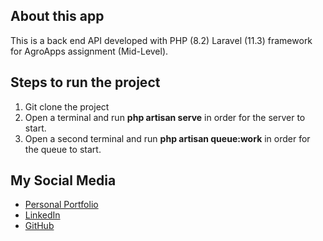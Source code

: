 ## About this app
This is a back end API developed with PHP (8.2) Laravel (11.3) framework for AgroApps assignment (Mid-Level).

## Steps to run the project
1) Git clone the project
2) Open a terminal and run **php artisan serve** in order for the server to start.
3) Open a second terminal and run **php artisan queue:work** in order for the queue to start.

## My Social Media
- [Personal Portfolio](https://georgekoursoumis.web.app/)
- [LinkedIn](https://www.linkedin.com/in/gkoursoumis/)
- [GitHub](https://github.com/GeorgeKrs)

